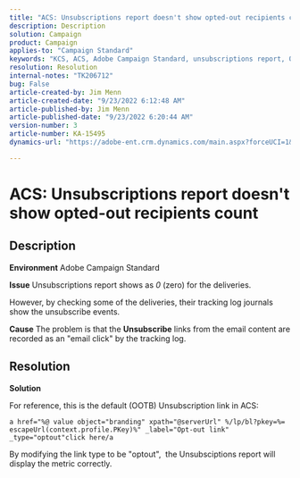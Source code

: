 ```yaml
---
title: "ACS: Unsubscriptions report doesn't show opted-out recipients count"
description: Description
solution: Campaign
product: Campaign
applies-to: "Campaign Standard"
keywords: "KCS, ACS, Adobe Campaign Standard, unsubscriptions report, Opt-out tracking event, recipients, OOTB"
resolution: Resolution
internal-notes: "TK206712"
bug: False
article-created-by: Jim Menn
article-created-date: "9/23/2022 6:12:48 AM"
article-published-by: Jim Menn
article-published-date: "9/23/2022 6:20:44 AM"
version-number: 3
article-number: KA-15495
dynamics-url: "https://adobe-ent.crm.dynamics.com/main.aspx?forceUCI=1&pagetype=entityrecord&etn=knowledgearticle&id=f2e984be-063b-ed11-9db1-0022480866ad"

---
```

# ACS: Unsubscriptions report doesn't show opted-out recipients count

## Description


<b>Environment</b>
 Adobe Campaign Standard

<b>Issue</b>
 Unsubscriptions report shows as *0* (zero) for the deliveries.

However, by checking some of the deliveries, their tracking log journals show the unsubscribe events.

<b>Cause</b>
 The problem is that the <b>Unsubscribe</b> links from the email content are recorded as an "email click" by the tracking log.


## Resolution


<b>Solution</b>

For reference, this is the default (OOTB) Unsubscription link in ACS:


```
a href="%@ value object="branding" xpath="@serverUrl" %/lp/bl?pkey=%= escapeUrl(context.profile.PKey)%" _label="Opt-out link" _type="optout"click here/a
```


By modifying the link type to be "optout",  the Unsubsciptions report will display the metric correctly.
